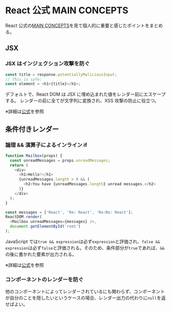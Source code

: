 # React 公式 MAIN CONCEPTS

React 公式の[MAIN CONCEPTS](https://ja.reactjs.org/docs/hello-world.html)を見て個人的に重要と感じたポイントをまとめる。

## JSX

### JSX はインジェクション攻撃を防ぐ

```js
const title = response.potentiallyMaliciousInput;
// This is safe:
const element = <h1>{title}</h1>;
```

デフォルトで、React DOM は JSX に埋め込まれた値をレンダー前にエスケープする。
レンダーの前に全てが文字列に変換され、XSS 攻撃の防止に役立つ。

※詳細は[公式](https://ja.reactjs.org/docs/introducing-jsx.html#jsx-prevents-injection-attacks)を参照

## 条件付きレンダー

### 論理 && 演算子によるインライン if

```js
function Mailbox(props) {
  const unreadMessages = props.unreadMessages;
  return (
    <div>
      <h1>Hello!</h1>
      {unreadMessages.length > 0 && (
        <h2>You have {unreadMessages.length} unread messages.</h2>
      )}
    </div>
  );
}

const messages = ['React', 'Re: React', 'Re:Re: React'];
ReactDOM.render(
  <Mailbox unreadMessages={messages} />,
  document.getElementById('root')
);
```

JavaScript では`true && expression`は必ず`expression`と評価され、`false && expression`は必ず`false`と評価される。そのため、条件部分が`true`であれば、`&&`の後に書かれた要素が出力される。

※詳細は[公式](https://ja.reactjs.org/docs/conditional-rendering.html#inline-if-with-logical--operator)を参照

### コンポーネントのレンダーを防ぐ

他のコンポーネントによってレンダーされているにも関わらず、コンポーネントが自分のことを隠したいというケースの場合、レンダー出力の代わりに`null`を返せばよい。
